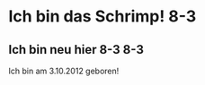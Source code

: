 Ich bin das Schrimp! 8-3
========================

Ich bin neu hier 8-3 8-3
------------------------

Ich bin am 3.10.2012 geboren!
